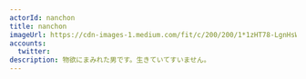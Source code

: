 ```yaml
---
actorId: nanchon
title: nanchon
imageUrl: https://cdn-images-1.medium.com/fit/c/200/200/1*1zHT78-LgnHsW4b7Mp8zzw.jpeg
accounts:
  twitter:
description: 物欲にまみれた男です。生きていてすいません。
---
```

